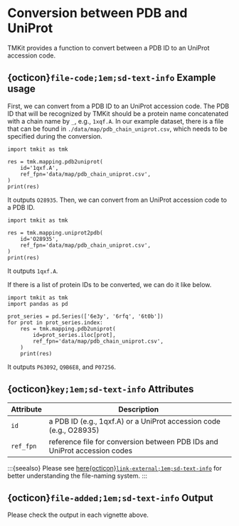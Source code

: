 # Conversion between PDB and UniProt

TMKit provides a function to convert between a PDB ID to an UniProt accession code.




## {octicon}`file-code;1em;sd-text-info` **Example usage**

First, we can convert from a PDB ID to an UniProt accession code. The PDB ID that will be recognized by TMKit should be a protein name concatenated with a chain name by `_`, e.g., `1xqf.A`. In our example dataset, there is a file that can be found in `./data/map/pdb_chain_uniprot.csv`, which needs to be specified during the conversion.

```{code} python
import tmkit as tmk

res = tmk.mapping.pdb2uniprot(
    id='1qxf.A',
    ref_fpn='data/map/pdb_chain_uniprot.csv',
)
print(res)
```

It outputs `O28935`. Then, we can convert from an UniProt accession code to a PDB ID.

```{code} python
import tmkit as tmk

res = tmk.mapping.uniprot2pdb(
    id='O28935',
    ref_fpn='data/map/pdb_chain_uniprot.csv',
)
print(res)
```

It outputs `1qxf.A`.


If there is a list of protein IDs to be converted, we can do it like below.

```{code} python
import tmkit as tmk
import pandas as pd

prot_series = pd.Series(['6e3y', '6rfq', '6t0b'])
for prot in prot_series.index:
    res = tmk.mapping.pdb2uniprot(
        id=prot_series.iloc[prot],
        ref_fpn='data/map/pdb_chain_uniprot.csv',
    )
    print(res)
```

It outputs `P63092`, `Q9B6E8`, and `P07256`.




## {octicon}`key;1em;sd-text-info` **Attributes**

| **Attribute** | **Description**                                                           |
|---------------|---------------------------------------------------------------------------|
| `id`          | a PDB ID (e.g., 1qxf.A) or a UniProt accession code (e.g., O28935)        |
| `ref_fpn`     | reference file for conversion between PDB IDs and UniProt accession codes |

:::{seealso}
Please see [here{octicon}`link-external;1em;sd-text-info`](../get_started/feature.md#nomenclature) for better understanding the file-naming system.
:::



## {octicon}`file-added;1em;sd-text-info` **Output**

Please check the output in each vignette above.
